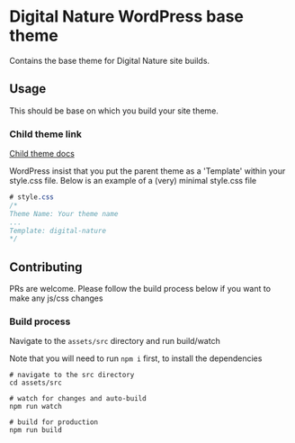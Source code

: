 # Digital Nature WordPress base theme

Contains the base theme for Digital Nature site builds.

## Usage
This should be base on which you build your site theme.

### Child theme link
[Child theme docs](https://developer.wordpress.org/themes/advanced-topics/child-themes/)

WordPress insist that you put the parent theme as a 'Template' within your style.css file. Below is an example of a (very) minimal style.css file 


```css
# style.css
/*
Theme Name: Your theme name
...
Template: digital-nature
*/
```

## Contributing
PRs are welcome. Please follow the build process below if you want to make any js/css changes

### Build process
Navigate to the `assets/src` directory and run build/watch

Note that you will need to run `npm i` first, to install the dependencies

```shell
# navigate to the src directory
cd assets/src

# watch for changes and auto-build
npm run watch

# build for production
npm run build
```